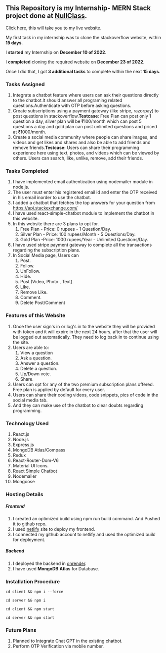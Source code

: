 ## This Repository is my Internship- MERN Stack project done at [NullClass](https://nullclass.com/).

[Click here](https://rococo-palmier-cbbc20.netlify.app), this will take you to my live website.

My first task in my internship was to clone the stackoverflow website, within **15 days**.

I **started** my Internship on **December 10 of 2022**.

I **completed** cloning the required website on **December 23 of 2022**.

Once I did that, I got **3 additional tasks** to complete within the next **15 days**.

### Tasks Assigned

1. Integrate a chatbot feature where users can ask their questions directly to the chatbot.It should answer all programing related questions.Authenticate with OTP before asking questions.
2. Create subscriptions using a payment gateway (like stripe, razorpay) to post questions in stackoverflow.**Testcase**: Free Plan can post only 1 question a day, silver plan will be ₹100/month which can post 5 questions a day and gold plan can post unlimited questions and priced at ₹1000/month.
3. Create a social media community where people can share images, and videos and get likes and shares and also be able to add friends and remove friends.**Testcase:** Users can share their programming experience here using text, photos, and videos which can be viewed by others. Users can search, like, unlike, remove, add their friends.

### Tasks Completed

1. I have implemented email authentication using nodemailer module in node.js.
2. The user must enter his registered email id and enter the OTP received in his email inorder to use the chatbot.
3. I added a chatbot that fetches the top answers for your question from https://api.stackexchange.com/
4. I have used react-simple-chatbot module to implement the chatbot in this website.
5. In this website there are 3 plans to opt for.
   1. Free Plan - Price: 0 rupees - 1 Question/Day.
   2. Silver Plan - Price: 100 rupees/Month - 5 Questions/Day.
   3. Gold Plan -Price: 1000 rupees/Year - Unlimited Questions/Day.
6. I have used stripe payment gateway to complete all the transactions regarding the subscription plans.
7. In Social Media page, Users can
   1. Post.
   2. Follow.
   3. UnFollow.
   4. Hide.
   5. Post (Video, Photo , Text).
   6. Like.
   7. Remove Like.
   8. Comment.
   9. Delete Post/Comment




### Features of this Website

1. Once the user sign's in or log's in to the website they will be provided with token and it will expire in the next 24 hours, after that the user will be logged out automatically. They need to log back in to continue using the site.
2. Users are able to:
   1. View a question
   2. Ask a question.
   3. Answer a question.
   4. Delete a question.
   5. Up/Down vote.
   6. Share.
3. Users can opt for any of the two premium subscription plans offered. Free plan is applied by default for every user.
4. Users can share their coding videos, code snippets, pics of code in the social media tab.
5. And they can make use of the chatbot to clear doubts regarding programming.

### Technology Used

1. React.js
2. Node.js
3. Express.js
4. MongoDB Atlas/Compass
5. Redux
6. React-Router-Dom-V6
7. Material UI Icons.
8. React Simple Chatbot
9. Nodemailer
10. Mongoose

### Hosting Details

##### Frontend

1. I created an optimized build using npm run build command. And Pushed it to github repo.
2. I used [netlify](app.netlify.com) site to deploy my frontend.
3. I  connected my github account to netlify and used the optimized build for deployment.

##### Backend

1. I deployed the backend in [onrender](onrender.com).
2. I have used **MongoDB** **Atlas** for Database.



### Installation Procedure

`cd client && npm i --force`

`cd server && npm i`

`cd client && npm start`

`cd server && npm start`

### Future Plans

1. Planned to Integrate Chat GPT in the existing chatbot.
2. Perform OTP Verification via mobile number.
